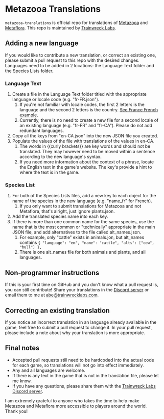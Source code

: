 # Metazooa Translations
`metazooa-translations` is official repo for translations of [Metazooa](https://metazooa.com) and [Metaflora](https://flora.metazooa.com). This repo is maintained by [Trainwreck Labs](https://trainwrecklabs.com).

## Adding a new language
If you would like to contribute a new translation, or correct an existing one, please submit a pull request to this repo with the desired changes. Languages need to be added in 2 locations: the Language Text folder and the Species Lists folder.

### Language Text
1. Create a file in the Language Text folder titled with the appropriate language or locale code (e.g. "fr-FR.json").
   1. If you're not familiar with locale codes, the first 2 letters is the language and the second 2 letters is the country. [See France French example](https://www.localeplanet.com/icu/fr-FR/index.html).  
   2. Currently, there is no need to create a new file for a second locale of an existing language (e.g. "fr-FR" and "fr-CA"). Please do not add redundant languages.
2. Copy all the keys from "en-CA.json" into the new JSON file you created.
3. Populate the values of the file with translations of the values in en-CA.
   1. The words in {{curly brackets}} are key words and should not be translated. They may however need to be moved within a sentence according to the new language's syntax.
   2. If you need more information about the context of a phrase, locate the English text in the game's website. The key's provide a hint to where the text is in the game.
   

### Species List
1. For both of the Species Lists files, add a new key to each object for the name of the species in the new language (e.g. "name_fr" for French).
   1. If you only want to submit translations for Metazooa and not Metaflora, that's alright, just ignore plants.json.
2. Add the translated species name into each key.
3. If there is more than one common name for the same species, use the name that is the most common or "technically" appropriate in the main JSON file, and add alternatives to the file called alt_names.json. 
   1. For example, only "cattle" exists in animals.jon, but alt_names contains `{ "language": "en", "name": "cattle", "alts": ["cow", "bull"] },` 
   2. There is one alt_names file for both animals and plants, and all languages.


## Non-programmer instructions
If this is your first time on GitHub and you don't know what a pull request is, you can still contribute! Share your translations in the [Discord server](https://discord.gg/CMxAF2FEdB) or email them to me at abe@trainwrecklabs.com.

## Correcting an existing translation
If you notice an incorrect translation in an language already available in the game, feel free to submit a pull request to change it. In your pull request, please include a note about why your translation is more appropriate.

## Final notes
- Accepted pull requests still need to be hardcoded into the actual code for each game, so translations will not go into effect immediately. 
- Any and all languages are welcome.
- If there is any text in the game that is not in the translation file, please let me know.
- If you have any questions, please share them with the [Trainwreck Labs Discord server](https://discord.gg/CMxAF2FEdB).

I am extremely grateful to anyone who takes the time to help make Metazooa and Metaflora more accessible to players around the world. Thank you!